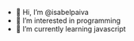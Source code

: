 - 👋 Hi, I’m @isabelpaiva
- 👀 I’m interested in programming
- 🌱 I’m currently learning javascript

<!---
isabelpaiva/isabelpaiva is a ✨ special ✨ repository because its `README.md` (this file) appears on your GitHub profile.
You can click the Preview link to take a look at your changes.
--->
